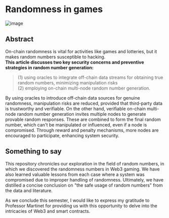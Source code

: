 # Randomness in games
![image](https://github.com/EPJ-coding/bdaf-final/assets/124324882/3735d87c-d895-449b-a21e-f48451f50ae6)

## Abstract 
On-chain randomness is vital for activities like games and lotteries, but it makes random numbers susceptible to hacking.   
**This article discusses two key security concerns and preventive strategies in random number generation:**  
> (1) using oracles to integrate off-chain data streams for obtaining true random numbers, minimizing manipulation risks  
> (2) employing on-chain multi-node random number generation.   
 
By using oracles to introduce off-chain data sources for genuine randomness, manipulation risks are reduced, provided that third-party data is trustworthy and verifiable. On the other hand, verifiable on-chain multi-node random number generation invites multiple nodes to generate provable random responses. These are combined to form the final random number, which can't be manipulated or influenced, even if a node is compromised. Through reward and penalty mechanisms, more nodes are encouraged to participate, enhancing system security. 

## Something to say
This repository chronicles our exploration in the field of random numbers, in which we discovered the randomness numbers in Web3 gaming. We have also learned valuable lessons from each case where a system was compromised due to improper handling of randomness. Ultimately, we have distilled a concise conclusion on "the safe usage of random numbers" from the data and literature.

As we conclude this semester, I would like to express my gratitude to Professor Martinet for providing us with this opportunity to delve into the intricacies of Web3 and smart contracts.
